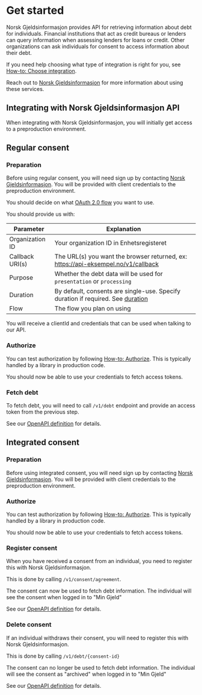 # Get started

<!--
Tutorials - Learning Oriented

Teach users how to achieve something step-by-step, aimed at beginners. Focus on a specific goal with clear, sequential instructions.
-->

Norsk Gjeldsinformasjon provides API for retrieving information about debt for individuals. Financial institutions that act as credit bureaus or lenders can query information when assessing lenders for loans or credit. Other organizations can ask individuals for consent to access information about their debt.

If you need help choosing what type of integration is right for you, see [How-to: Choose integration](../howto/choose_integration.md).

Reach out to [Norsk Gjeldsinformasjon](https://www.norskgjeld.no/kontakt-oss/) for more information about using these services.


## Integrating with Norsk Gjeldsinformasjon API

When integrating with Norsk Gjeldsinformasjon, you will initially get access to a preproduction environment.

## Regular consent

### Preparation

Before using regular consent, you will need sign up by contacting [Norsk Gjeldsinformasjon](https://www.norskgjeld.no/kontakt-oss/). You will be provided with client credentials to the preproduction environment.

You should decide on what [OAuth 2.0 flow](../reference/index.md) you want to use.

You should provide us with:

| Parameter       | Explanation                                                                                                       |
|-----------------|-------------------------------------------------------------------------------------------------------------------|
| Organization ID | Your organization ID in Enhetsregisteret                                                                          |
| Callback URI(s) | The URL(s) you want the browser returned, ex: https://api-eksempel.no/v1/callback                                 |
| Purpose         | Whether the debt data will be used for `presentation` or `processing`                                             |
| Duration        | By default, consents are single-use. Specify duration if required. See [duration](../reference/scope_duration.md) |
| Flow            | The flow you plan on using                                                                                        |

You will receive a clientId and credentials that can be used when talking to our API.


### Authorize

You can test authorization by following [How-to: Authorize](../howto/consent_authorize.md). This is typically handled by a library in production code.

You should now be able to use your credentials to fetch access tokens.


### Fetch debt

To fetch debt, you will need to call `/v1/debt` endpoint and provide an access token from the previous step.

See our [OpenAPI definition](../reference/openapi.md) for details.


## Integrated consent

### Preparation

Before using integrated consent, you will need sign up by contacting [Norsk Gjeldsinformasjon](https://www.norskgjeld.no/kontakt-oss/). You will be provided with client credentials to the preproduction environment.

### Authorize

You can test authorization by following [How-to: Authorize](../howto/consent_authorize.md). This is typically handled by a library in production code.

You should now be able to use your credentials to fetch access tokens.

### Register consent

When you have received a consent from an individual, you need to register this with Norsk Gjeldsinformasjon.

This is done by calling `/v1/consent/agreement`.

The consent can now be used to fetch debt information. The individual will see the consent when logged in to "Min Gjeld"

See our [OpenAPI definition](../reference/openapi.md) for details.

### Delete consent

If an individual withdraws their consent, you will need to register this with Norsk Gjeldsinformasjon.

This is done by calling `/v1/debt/{consent-id}`

The consent can no longer be used to fetch debt information. The individual will see the consent as "archived" when logged in to "Min Gjeld"

See our [OpenAPI definition](../reference/openapi.md) for details.
